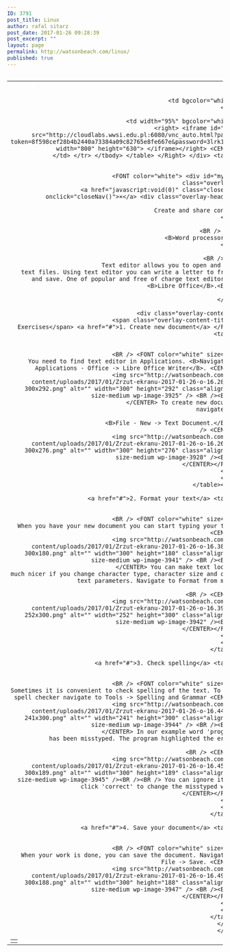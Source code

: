 ```yaml
---
ID: 3791
post_title: Linux
author: rafal sitarz
post_date: 2017-01-26 09:28:39
post_excerpt: ""
layout: page
permalink: http://watsonbeach.com/linux/
published: true
---
```

<script>
function countdown( elementName, minutes, seconds )
{
    var element, endTime, hours, mins, msLeft, time;

    function twoDigits( n )
    {
        return (n <= 9 ? "0" + n : n);
    }

    function updateTimer()
    {
        msLeft = endTime - (+new Date);
        if ( msLeft < 1000 ) {
            element.innerHTML = "countdown's over!";
        } else {
            time = new Date( msLeft );
            hours = time.getUTCHours();
            mins = time.getUTCMinutes();
            element.innerHTML = (hours ? hours + ':' + twoDigits( mins ) : mins) + ':' + twoDigits( time.getUTCSeconds() );
            setTimeout( updateTimer, time.getUTCMilliseconds() + 500 );
        }
    }

    element = document.getElementById( elementName );
    endTime = (+new Date) + 1000 * (60*minutes + seconds) + 500;
    updateTimer();
}

countdown( "countdown", 4, 59 );
countdown( "countdown2", 100, 0 );


</script> <div id="countdown">
</div>

<div id="countdown2">
</div>

<div>
  <table style="float:left; width:100%; border:0;">
    <tr>
      <td style="valign: center;" width=7%> <span style="font-size:15px;cursor:pointer; color: white;" onclick="openNav()">☰ menu</span> <script>
        function openNav() {
            document.getElementById("myNav").style.width = "30%";

            document.getElementById("body").style.background = "#0b161d";
        }

        function closeNav() {
            document.getElementById("myNav").style.width = "0%";
            document.getElementById("body").style.background = "white";
        }
    </script> </td> <td width=9%> <span style="display:inline-block; font-size:13px;cursor:pointer; color: white; align:left;"><img src="http://watsonbeach.com/wp-content/uploads/2017/01/run_button-2.jpg" alt="" width="19" height="18" wp-image-4033" valign="center" align="left"/>start</span> </td> <td width=9%> <span style="font-size:13px;cursor:pointer; color: white; align:left"> <img src="http://watsonbeach.com/wp-content/uploads/2017/01/round_clock_small-1.jpg" alt="" width="19" height="20" wp-image-4031" align="left"/> 5:00 </span> </td> <td width=9%> <span style="font-size:13px;cursor:pointer; color: white; align:left"> <img src="http://watsonbeach.com/wp-content/uploads/2017/01/plus_small.jpg" alt="" width="16" height="17" align="left" /> extend time </span> </td> <td align="center">
      </td><td width=70% align="right"> 
      
      <span style="display:inline-block; font-size:18px;cursor:pointer; color: white; align:right;"> Activity: <B>Create and share web content</B> </span> </td> </table> </div> <script>
rfb.get_keyboard().set_focused(true);
$("#canvas").focus() 
canvas.focus()
</script> <div tabindex=0 style="width: 100%; text-align: right;"> <Right> <table width=95% bgcolor="white" border="0" style="margin: 0px;"> <tbody>
        <tr align="right">
          <td bgcolor="white">
          </td>
          
          <td bgcolor="white">
          </td>
          
          <td width="95%" bgcolor="white">
            <right> <iframe id="rfb" src="http://cloudlabs.wwsi.edu.pl:6080/vnc_auto.html?path=?token=8f598cef28b4b2440a73384a09c82765e8fe667e&password=3lrk1d2f" width="800" height="630"> </iframe></right> <CENTER>
              </td> </tr> </tbody> </table> </Right> </div> <table>
                <tr>
                  <td>
                    <FONT color="white"> <div id="myNav" class="overlay">
                      <a href="javascript:void(0)" class="closebtn" onclick="closeNav()">×</a> <div class="overlay-header">
                        <h3>
                          Create and share content
                        </h3>
                        
                        <BR /> <H4>
                          <B>Word processor</B>
                        </H4>
                        
                        <BR /> <p>
                          Text editor allows you to open and edit text files. Using text editor you can write a letter to friend and save. One of popular and free of charge text editors is <B>Libre Office</B>.<BR />
                        </p>
                      </div>
                      
                      <div class="overlay-content">
                        <span class="overlay-content-title"> Exercises</span> <a href="#">1. Create new document</a> </FONT> <table>
                          <tr>
                            <td>
                              <BR /> <FONT color="white" size="2"> You need to find text editor in Applications. <B>Navigate to Applications - Office -> Libre Office Writer</B>. <CENTER>
                                <img src="http://watsonbeach.com/wp-content/uploads/2017/01/Zrzut-ekranu-2017-01-26-o-16.20.39-300x292.png" alt="" width="300" height="292" class="alignnone size-medium wp-image-3925" /> <BR /><BR />
                              </CENTER> To create new document navigate to 
                              
                              <B>File - New -> Text Document.</B><BR /> <CENTER>
                                <img src="http://watsonbeach.com/wp-content/uploads/2017/01/Zrzut-ekranu-2017-01-26-o-16.26.17-300x276.png" alt="" width="300" height="276" class="alignnone size-medium wp-image-3928" /><BR />
                              </CENTER></FONT>
                            </td>
                          </tr>
                        </table></p> 
                        
                        <a href="#">2. Format your text</a> <table>
                          <tr>
                            <td>
                              <BR /> <FONT color="white" size="2"> When you have your new document you can start typing your text. <CENTER>
                                <img src="http://watsonbeach.com/wp-content/uploads/2017/01/Zrzut-ekranu-2017-01-26-o-16.38.09-300x180.png" alt="" width="300" height="180" class="alignnone size-medium wp-image-3941" /> <BR /><BR />
                              </CENTER> You can make text looking much nicer if you change character type, character size and other text parameters. Navigate to Format from menu.
                              
                              <BR /> <CENTER>
                                <img src="http://watsonbeach.com/wp-content/uploads/2017/01/Zrzut-ekranu-2017-01-26-o-16.39.41-252x300.png" alt="" width="252" height="300" class="alignnone size-medium wp-image-3942" /><BR />
                              </CENTER></FONT>
                            </td>
                          </tr>
                        </table>
                        
                        <a href="#">3. Check spelling</a> <table>
                          <tr>
                            <td>
                              <BR /> <FONT color="white" size="2"> Sometimes it is convenient to check spelling of the text. To open spell checker navigate to Tools -> Spelling and Grammar <CENTER>
                                <img src="http://watsonbeach.com/wp-content/uploads/2017/01/Zrzut-ekranu-2017-01-26-o-16.44.23-241x300.png" alt="" width="241" height="300" class="alignnone size-medium wp-image-3944" /> <BR /><BR />
                              </CENTER> In our example word 'program' has been misstyped. The program highlighted the error.
                              
                              <BR /> <CENTER>
                                <img src="http://watsonbeach.com/wp-content/uploads/2017/01/Zrzut-ekranu-2017-01-26-o-16.45.38-300x189.png" alt="" width="300" height="189" class="alignnone size-medium wp-image-3945" /><BR /><BR /> You can ignore it, or click 'correct' to change the misstyped word.
                              </CENTER></FONT>
                            </td>
                          </tr>
                        </table>
                        
                        <a href="#">4. Save your document</a> <table>
                          <tr>
                            <td>
                              <BR /> <FONT color="white" size="2"> When your work is done, you can save the document. Navigate to File -> Save. <CENTER>
                                <img src="http://watsonbeach.com/wp-content/uploads/2017/01/Zrzut-ekranu-2017-01-26-o-16.49.27-300x188.png" alt="" width="300" height="188" class="alignnone size-medium wp-image-3947" /> <BR /><BR />
                              </CENTER></FONT>
                            </td>
                          </tr>
                        </table>
                      </div>
                    </div>